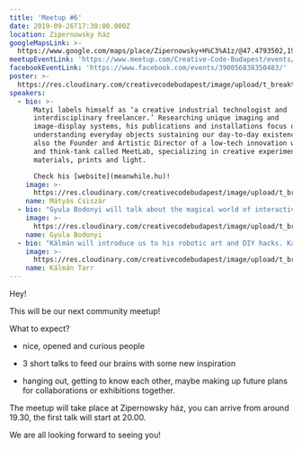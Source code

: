 ```yaml
---
title: 'Meetup #6'
date: 2019-09-26T17:30:00.000Z
location: Zipernowsky ház
googleMapsLink: >-
  https://www.google.com/maps/place/Zipernowsky+H%C3%A1z/@47.4793502,19.0483943,17z/data=!3m1!4b1!4m5!3m4!1s0x4741dc4d37cad0f3:0xaedaa955ce6b92fb!8m2!3d47.4793466!4d19.050583
meetupEventLink: 'https://www.meetup.com/Creative-Code-Budapest/events/qnhgzpyznbfb/'
facebookEventLink: 'https://www.facebook.com/events/390056838350483/'
poster: >-
  https://res.cloudinary.com/creativecodebudapest/image/upload/t_breakthumbnails/v1573761070/cc6/CCBP_FB_Group_Cover_7b_rfafp7.jpg
speakers:
  - bio: >-
      Matyi labels himself as ‘a creative industrial technologist and
      interdisciplinary freelancer.’ Researching unique imaging and
      image-display systems, his publications and installations focus on
      understanding everyday objects sustaining our day-to-day existence. He is
      also the Founder and Artistic Director of a low-tech innovation workshop
      and think-tank called MeetLab, specializing in creative experiments with
      materials, prints and light.

      Check his [website](meanwhile.hu)!
    image: >-
      https://res.cloudinary.com/creativecodebudapest/image/upload/t_breakthumbnails/v1573761047/cc6/csiszarmatyi_ma6rnq.jpg
    name: Mátyás Csiszár
  - bio: "Gyula Bodonyi will talk about the magical world of interactive particles. While he is experimenting with mimicing natural behaviors, he is generating other worldly visuals, that look very similar to naturally forming structures.\r\n\nWith some simple rules, and some initial chaos, Gyula can create very complex shapes, behaviors that constantly change and rearrange. He will present us some of these interactive particle systems and discover it with us.\r\n\nGyula in his job is creating interactive installations, for dance shows, he uses a node based developement platform called Touchdesigner and for him the most interesting thing in making interactive installations is that he can connect a digital world to our reality and interact with it in creative ways.\r\n\nCheck out what Gyula is doing [here](instagram.com/gyula.bodonyi/) or [here](https://vimeo.com/350798506)!"
    image: >-
      https://res.cloudinary.com/creativecodebudapest/image/upload/t_breakthumbnails/v1573761041/cc6/bodonyigyula_tc6pdh.jpg
    name: Gyula Bodonyi
  - bio: "Kálmán will introduce us to his robotic art and DIY hacks. Kálmán works with moving images and new media. His project The stage of Impossibilities is giving a tool to disabled children to perform such precise coordinated movements that otherwise they wouldn't be capable of, and help them play and perform with puppets.\r\n\nYou can see more of Kálmán's works [here](http://ezremek.com/)!"
    image: >-
      https://res.cloudinary.com/creativecodebudapest/image/upload/t_breakthumbnails/v1573761053/cc6/kalman_soe2ku.jpg
    name: Kálmán Tarr
---
```

Hey!

This will be our next community meetup!

What to expect?

- nice, opened and curious people

- 3 short talks to feed our brains with some new inspiration

- hanging out, getting to know each other, maybe making up future plans for collaborations or exhibitions together.

The meetup will take place at Zipernowsky ház, you can arrive from around 19.30, the first talk will start at 20.00.

We are all looking forward to seeing you!
